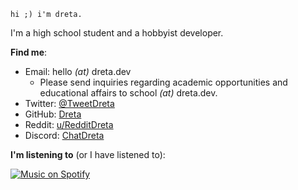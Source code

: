 ```
hi ;) i'm dreta.
```

I'm a high school student and a hobbyist developer.

**Find me**:
* Email: hello *(at)* dreta.dev
  * Please send inquiries regarding academic opportunities and educational affairs to school *(at)* dreta.dev.
* Twitter: [@TweetDreta](https://twitter.com/TweetDreta)
* GitHub: [Dreta](https://github.com/Dreta)
* Reddit: [u/RedditDreta](https://reddit.com/u/RedditDreta)
* Discord: [ChatDreta](https://discord.com/users/429946675012829184)

**I'm listening to** (or I have listened to):

[![Music on Spotify](https://spotify-github-profile.vercel.app/api/view?uid=31tcenbwbrdz4kp5ytroswovjrqm&cover_image=true&theme=natemoo-re&show_offline=false&background_color=121212&interchange=false&bar_color=53b14f&bar_color_cover=false)](https://spotify-github-profile.vercel.app/api/view?uid=31tcenbwbrdz4kp5ytroswovjrqm&redirect=true)
